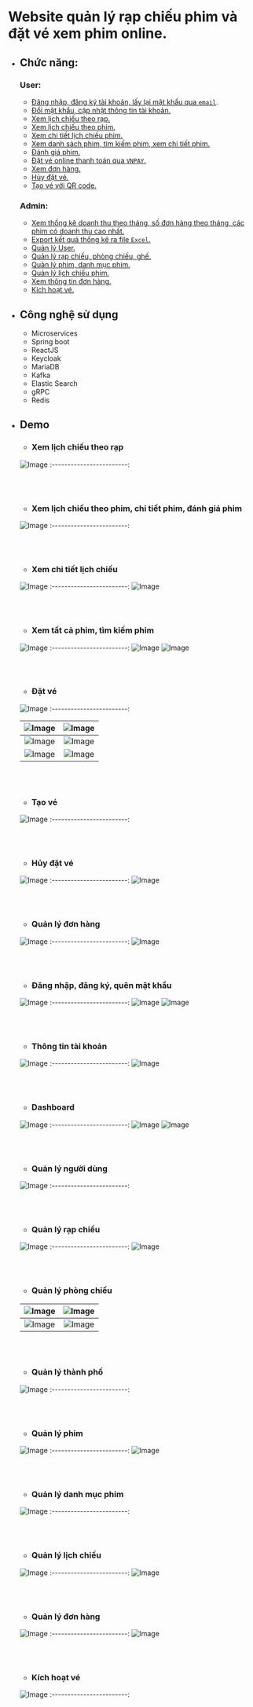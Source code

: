 # Website quản lý rạp chiếu phim và đặt vé xem phim online.

* ## Chức năng:
  ### User:
    - [Đăng nhập, đăng ký tài khoản, lấy lại mật khẩu qua `email`](#đăng-nhập-đăng-ký-quên-mật-khẩu).
    - [Đổi mật khẩu, cập nhật thông tin tài khoản.](#thông-tin-tài-khoản)
    - [Xem lịch chiếu theo rạp.](#xem-lịch-chiếu-theo-rạp)
    - [Xem lịch chiếu theo phim.](#xem-lịch-chiếu-theo-phim-chi-tiết-phim-đánh-giá-phim)
    - [Xem chi tiết lịch chiếu phim.](#xem-chi-tiết-lịch-chiếu)
    - [Xem danh sách phim, tìm kiếm phim, xem chi tiết phim.](#xem-tất-cả-phim-tìm-kiếm-phim)
    - [Đánh giá phim.](#xem-lịch-chiếu-theo-phim-chi-tiết-phim-đánh-giá-phim)
    - [Đặt vé online thanh toán qua `VNPAY`.](#đặt-vé)
    - [Xem đơn hàng.](#quản-lý-đơn-hàng)
    - [Hủy đặt vé.](#hủy-đặt-vé)
    - [Tạo vé với QR code.](#tạo-vé)
  ### Admin:
    - [Xem thống kê doanh thu theo tháng, số đơn hàng theo tháng, các phim có doanh thu cao nhất.](#dashboard)
    - [Export kết quả thống kê ra file `Excel`.](#dashboard)
    - [Quản lý User.](#quản-lý-người-dùng)
    - [Quản lý rạp chiếu, phòng chiếu, ghế.](#quản-lý-rạp-chiếu)
    - [Quản lý phim, danh mục phim.](#quản-lý-phim)
    - [Quản lý lịch chiếu phim.](#quản-lý-lịch-chiếu)
    - [Xem thông tin đơn hàng.](#quản-lý-đơn-hàng-1)
    - [Kích hoạt vé.](#kích-hoạt-vé)
* ## Công nghệ sử dụng
    - Microservices
    - Spring boot
    - ReactJS
    - Keycloak
    - MariaDB
    - Kafka
    - Elastic Search
    - gRPC
    - Redis
* ## Demo
  - ### Xem lịch chiếu theo rạp
  ![Image](image/21.png)
  :------------------------:
    
  <br/><br/>
  
  - ### Xem lịch chiếu theo phim, chi tiết phim, đánh giá phim
  ![Image](image/43.png)
  :------------------------:
  
  <br/><br/>
  
  - ### Xem chi tiết lịch chiếu
  ![Image](image/22.png)
  :------------------------:
  ![Image](image/47.png)  
  
  <br/><br/>
  
  - ### Xem tất cả phim, tìm kiếm phim
  ![Image](image/42.png)
  :------------------------:
  ![Image](image/50.png)
  ![Image](image/48.png)

  <br/><br/>
  
  - ### Đặt vé
  ![Image](image/31.png)
  :------------------------:
  
  ![Image](image/32.png) | ![Image](image/33.png)
  :------------------------:|:-------------------------:
  ![Image](image/34.png) | ![Image](image/35.png)
  ![Image](image/36.png) | ![Image](image/37.png)
  
  <br/><br/>
  
  - ### Tạo vé
  ![Image](image/100.png)
  :------------------------:
    
  <br/><br/>
  
  - ### Hủy đặt vé
  ![Image](image/38.png)
  :------------------------:
  ![Image](image/40.png)
  
  <br/><br/>
  
  - ### Quản lý đơn hàng
  ![Image](image/36.png)
  :------------------------:
  ![Image](image/37.png)

  <br/><br/>
  
  - ### Đăng nhập, đăng ký, quên mật khẩu
  ![Image](image/44.png)
  :------------------------:
  ![Image](image/45.png)
  ![Image](image/46.png)
    
  <br/><br/>
  
  - ### Thông tin tài khoản
  ![Image](image/41.png)
  :------------------------:
  ![Image](image/99.png)
    
  <br/><br/>
  

  - ### Dashboard
  ![Image](image/1.png)
  :------------------------:
  ![Image](image/3.png)
  ![Image](image/2.png)
    
  <br/><br/>
  
  - ### Quản lý người dùng
  ![Image](image/5.png)
  :------------------------:
    
  <br/><br/>
  
  - ### Quản lý rạp chiếu
  ![Image](image/6.png)
  :------------------------:
  ![Image](image/7.png)
    
  <br/><br/>
  
  - ### Quản lý phòng chiếu
  ![Image](image/8.png) | ![Image](image/9.png)
  :------------------------:|:-------------------------:
  ![Image](image/10.png) | ![Image](image/11.png)
  
  <br/><br/>
  
  - ### Quản lý thành phố
  ![Image](image/13.png)
  :------------------------:
    
  <br/><br/>
  
  - ### Quản lý phim
  ![Image](image/14.png)
  :------------------------:
  ![Image](image/15.png)
  
  <br/><br/>
  
  - ### Quản lý danh mục phim
  ![Image](image/12.png)
  :------------------------:
    
  <br/><br/>
  
  - ### Quản lý lịch chiếu
  ![Image](image/16.png)
  :------------------------:
  ![Image](image/18.png)
    
  <br/><br/>
  
  - ### Quản lý đơn hàng
  ![Image](image/19.png)
  :------------------------:
  ![Image](image/20.png)
  
      
  <br/><br/>
  
  - ### Kích hoạt vé
  ![Image](image/98.png)
  :------------------------:

  <br/><br/>
  
